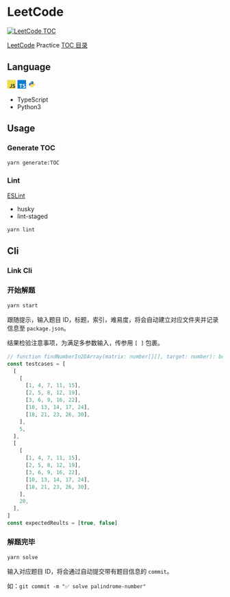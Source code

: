 # LeetCode

[![LeetCode TOC](https://github.com/MleMoe/LeetCode/workflows/LeetCode%20TOC/badge.svg)](https://github.com/MleMoe/LeetCode/actions?query=workflow%3A%22LeetCode+TOC%22)

[LeetCode](https://leetcode-cn.com) Practice [TOC 目录](https://mlemoe.github.io/LeetCode/)

## Language

<code><img height="20" src="https://raw.githubusercontent.com/github/explore/80688e429a7d4ef2fca1e82350fe8e3517d3494d/topics/javascript/javascript.png"></code>
<code><img height="20" src="https://raw.githubusercontent.com/github/explore/80688e429a7d4ef2fca1e82350fe8e3517d3494d/topics/typescript/typescript.png"></code>
<code><img height="20" src="https://raw.githubusercontent.com/github/explore/80688e429a7d4ef2fca1e82350fe8e3517d3494d/topics/python/python.png"></code>

- TypeScript
- Python3

## Usage

### Generate TOC

```sh
yarn generate:TOC
```

### Lint

[ESLint](https://eslint.org/)

- husky
- lint-staged

```sh
yarn lint
```

## Cli

### Link Cli

### 开始解题

```sh
yarn start
```

跟随提示，输入题目 ID，标题，索引，难易度，将会自动建立对应文件夹并记录信息至 `package.json`。

结果检验注意事项，为满足多参数输入，传参用 `[ ]` 包裹。

```js
// function findNumberIn2DArray(matrix: number[][], target: number): boolean {}
const testcases = [
  [
    [
      [1, 4, 7, 11, 15],
      [2, 5, 8, 12, 19],
      [3, 6, 9, 16, 22],
      [10, 13, 14, 17, 24],
      [18, 21, 23, 26, 30],
    ],
    5,
  ],
  [
    [
      [1, 4, 7, 11, 15],
      [2, 5, 8, 12, 19],
      [3, 6, 9, 16, 22],
      [10, 13, 14, 17, 24],
      [18, 21, 23, 26, 30],
    ],
    20,
  ],
]
const expectedReults = [true, false]
```

### 解题完毕

```sh
yarn solve
```

输入对应题目 ID，将会通过自动提交带有题目信息的 `commit`。

如：`git commit -m "✅ solve palindrome-number"`

